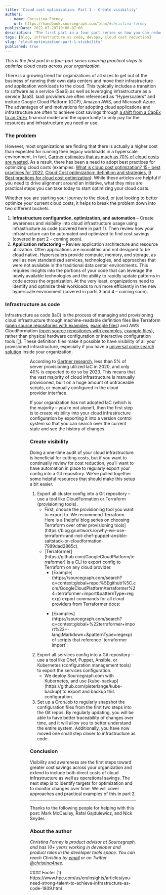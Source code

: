 ```yaml
---
title: 'Cloud cost optimization: Part 1 - Create visibility'
authors:
  - name: Christina Forney
    url: https://handbook.sourcegraph.com/team/#christina-forney
publishDate: 2022-07-28T10:00-07:00
description: 'The first part in a four part series on how you can reduce cloud costs. The first piece reviews the importance of creating visibility and practical ways you can do this using Sourcegraph.'
tags: [blog, infrastructure as code, devops, cloud cost reduction]
slug: 'cloud-optimization-part-1-visibility'
published: true
---
```

*This is the first part in a four-part series covering practical steps to optimize cloud costs across your organization.*

There is a growing trend for organizations of all sizes to get out of the business of running their own data centers and move their infrastructure and application workloads to the cloud. This typically includes a transition to software as a service (SaaS) as well as leveraging infrastructure as a service (IaaS).  IaaS providers are often referenced as “Hyperscalers” and include Google Cloud Platform (GCP), Amazon AWS, and Microsoft Azure.  The advantages of and motivations for adopting cloud applications and infrastructure are often to achieve cost savings through [a shift from a CapEx to an OpEx](https://www.10thmagnitude.com/opex-vs-capex-the-real-cloud-computing-cost-advantage/) financial model and the opportunity to only pay for the resources and infrastructure you need or use.

### The problem

However, most organizations are finding that there is  actually a higher cost than expected for running their legacy workloads in a hyperscale environment. In fact, [Gartner estimates that as much as 70% of cloud costs are wasted](https://www.gartner.com/document/3847666). As a result, there has been a need to adopt best practices for optimizing cloud costs (examples: [What is cloud cost optimization? 15+ best practices for 2022](https://www.cloudzero.com/blog/cloud-cost-optimization), [Cloud Cost optimization: definition and strategies](https://www.capitalone.com/software/blog/cloud-cost-optimization/), [9 Best practices for cloud cost optimization](https://redriver.com/cloud/best-practices-for-cloud-cost-optimization)). While these articles are helpful if you need to drive alignment around an initiative, what they miss are practical steps you can take today to start optimizing your cloud costs.

Whether you are starting your journey to the cloud, or just looking to better optimize your current cloud costs, it helps to break the problem down into two different buckets.

1. **Infrastructure configuration, optimization, and automation** – Create awareness and visibility into cloud infrastructure usage using infrastructure as code (covered here in part 1).  Then review how your infrastructure can be automated and optimized to find cost savings (covered in part 2 – coming soon).
2. **Application refactoring** – Review application architecture and resource utilization.  Often applications are monolithic and not designed to be cloud native.  Hyperscalers provide compute, memory, and storage, as well as new standardized services, technologies, and approaches that were not available in the traditional data center environments. This requires insights into the  portions of your code that can leverage the newly available technologies and the ability to rapidly update patterns in code across the organization. At the very least, organizations need to identify and optimize their workloads to run more efficiently in the new hyperscale environment (covered in parts 3 and 4 – coming soon).

### Infrastructure as code 
Infrastructure as code (IaC) is the process of managing and provisioning cloud infrastructure through machine-readable definition files like Terraform ([open source repositories with examples](https://sourcegraph.com/search?q=context:global+lang:Terraform+select:repo&patternType=literal), [example files](https://sourcegraph.com/search?q=context:global+lang:Terraform+&patternType=literal)) and AWS CloudFormation ([open source repositories with examples](https://sourcegraph.com/search?q=context:global+select:repo+AWSTemplateFormatVersion&patternType=literal), [example files](https://sourcegraph.com/search?q=context:global+AWSTemplateFormatVersion&patternType=literal)), rather than physical hardware configuration or interactive configuration tools [[1](#footer)]. These definition files make it possible to have visibility of all your provisioned infrastructure, especially if you have a [universal code search solution](http://sourcegraph.com) inside your organization.

<Figure 
  src="/blog/cloud-optimization-part-1-visibility/google-cloud-settings-form.png"
  alt="Google cloud settings form"
  caption="Creating a new GCP VM using the GCP web console"
  link="https://console.cloud.google.com/compute/instancesAdd"
/>
<Figure 
  src="/blog/cloud-optimization-part-1-visibility/sourcegraph-cloud-settings.png"
  alt="Sourcegraph cloud settings json"
  caption="Configuring a new or existing GCP VM using a Terraform configuration file"
  link="https://registry.terraform.io/providers/hashicorp/google/latest/docs/guides/getting_started#provisioning-your-resources"
/>

According to [Gartner research](https://www.gartner.com/en/documents/3992065), less than 5% of server provisioning utilized IaC in 2020, and only 40% is expected to do so by 2023. This means that the vast majority of cloud infrastructure is manually provisioned, built on a huge amount of untraceable scripts, or manually configured in the cloud provider interface.

If your organization has not adopted IaC (which is the majority – you’re not alone!), then the first step is to create visibility into your cloud infrastructure configuration by exporting it into a version control system so that you can search over the current state and see the history of changes. 

### Create visibility

Doing a one-time audit of your cloud infrastructure is beneficial for cutting costs, but if you want to continually review for cost reduction, you’ll want to have automation in place to regularly export your config into a Git repository. We’ve pulled together some helpful resources that should make this setup a bit easier.

<ol>
  <li>
    Export all cluster config into a Git repository – use a tool like CloudFormation or Terraform (provisioning tools).
    <ul>
      <li>
        First, choose the provisioning tool you want to export to. We recommend Terraform. Here is a [helpful blog series on choosing Terraform over other provisioning tools](https://blog.gruntwork.io/why-we-use-terraform-and-not-chef-puppet-ansible-saltstack-or-cloudformation-7989dad2865c).
      </li>
      <li>
        [Terraformer](https://github.com/GoogleCloudPlatform/terraformer) is a CLI to export config to Terraform on any cloud provider.
          <ul>
            <li>
              [Example](https://sourcegraph.com/search?q=context:global+repo:%5Egithub%5C.com/GoogleCloudPlatform/terraformer%24+terraformer+import&patternType=regexp) export commands for all cloud providers from Terraformer docs:
              <Figure
                src="/blog/cloud-optimization-part-1-visibility/sourcegraph-search-all-terraform-imports.png"
                alt="Sourcegraph search results: export commands for all cloud providers from Terraformer docs"
              />
            </li>
            <li>
              [Examples](https://sourcegraph.com/search?q=context:global+%22terraformer+import%22+-lang:Markdown+&patternType=regexp) of scripts that reference `terraformer import`:
              <Figure
                src="/blog/cloud-optimization-part-1-visibility/sourcegraph-search-results-terraform-imports.png"
                alt="Sourcegraph search results scripts that reference terraformer import"
              />
            </li>
          </ul>
      </li>
    </ul>
  </li>
  <li>
    Export all services config into a Git repository – use a tool like Chef, Puppet, Ansible, or Kubernetes (configuration management tools) to export the services configuration.
    <ul>
      <li>
        We deploy Sourcegraph.com with Kubernetes, and use [kube-backup](https://github.com/pieterlange/kube-backup) to export  and backup this configuration.
      </li>
    </ul>
  </li>
  <li>
    Set up a CronJob to regularly snapshot the configuration files from the first two steps into the Git repos. By regularly updating, you will be able to have better traceability of changes over time, and it will allow you to better understand the entire system. Additionally, you have now moved one small step closer to infrastructure as code.
  </li>
</ol>

### Conclusion

Visibility and awareness are the first steps toward greater cost savings across your organization and extend to include both direct costs of cloud infrastructure as well as operational savings.  The next step is to identify targets for optimization and to monitor changes over time.  We will cover approaches and practical examples of  this in part 2.

<hr/>

Thanks to the following people for helping with this post: Mark McCauley, Rafal Gajdulewicz, and Nick Snyder.

### About the author

_Christina Forney is product advisor at Sourcegraph, and has 10+ years working in developer and product roles in the developer tools space. You can reach Christina by [email](christina@sourcegraph.com) or on Twitter [@christina4nee](https://twitter.com/christina4nee)._


<div className="mt-6" />
#### Footer
  (1) https://www.hpe.com/us/en/insights/articles/you-need-strong-talent-to-achieve-infrastructure-as-code-1809.html
